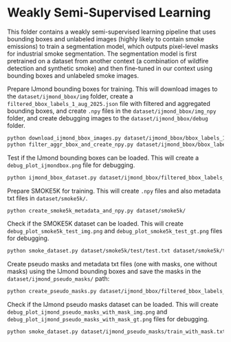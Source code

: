 # Weakly Semi-Supervised Learning

This folder contains a weakly semi-supervised learning pipeline that uses bounding boxes and unlabeled images (highly likely to contain smoke emissions) to train a segmentation model, which outputs pixel-level masks for industrial smoke segmentation. The segmentation model is first pretrained on a dataset from another context (a combination of wildfire detection and synthetic smoke) and then fine-tuned in our context using bounding boxes and unlabeled smoke images.

Prepare IJmond bounding boxes for training. This will download images to the `dataset/ijmond_bbox/img` folder, create a `filtered_bbox_labels_1_aug_2025.json` file with filtered and aggregated bounding boxes, and create `.npy` files in the `dataset/ijmond_bbox/img_npy` folder, and create debugging images to the `dataset/ijmond_bbox/debug` folder.
```sh
python download_ijmond_bbox_images.py dataset/ijmond_bbox/bbox_labels_1_aug_2025.json dataset/ijmond_bbox/img
python filter_aggr_bbox_and_create_npy.py dataset/ijmond_bbox/bbox_labels_1_aug_2025.json dataset/ijmond_bbox/filtered_bbox_labels_1_aug_2025.json dataset/ijmond_bbox/
```

Test if the IJmond bounding boxes can be loaded. This will create a `debug_plot_ijmondbox.png` file for debugging.
```sh
python ijmond_bbox_dataset.py dataset/ijmond_bbox/filtered_bbox_labels_1_aug_2025.json dataset/ijmond_bbox/img_npy/
```

Prepare SMOKE5K for training. This will create `.npy` files and also metadata txt files in `dataset/smoke5k/`.
```sh
python create_smoke5k_metadata_and_npy.py dataset/smoke5k/
```

Check if the SMOKE5K dataset can be loaded. This will create `debug_plot_smoke5k_test_img.png` and `debug_plot_smoke5k_test_gt.png` files for debugging.
```sh
python smoke_dataset.py dataset/smoke5k/test/test.txt dataset/smoke5k/test/ smoke5k_test
```

Create pseudo masks and metadata txt files (one with masks, one without masks) using the IJmond bounding boxes and save the masks in the `dataset/ijmond_pseudo_masks/` path:
```sh
python create_pseudo_masks.py dataset/ijmond_bbox/filtered_bbox_labels_1_aug_2025.json dataset/ijmond_bbox/img_npy/
```

Check if the IJmond pseudo masks dataset can be loaded. This will create `debug_plot_ijmond_pseudo_masks_with_mask_img.png` and `debug_plot_ijmond_pseudo_masks_with_mask_gt.png` files for debugging.
```sh
python smoke_dataset.py dataset/ijmond_pseudo_masks/train_with_mask.txt dataset/ijmond_pseudo_masks/ ijmond_pseudo_mask_with_mask
```
